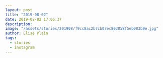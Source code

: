 ```yaml
---
layout: post
title: "2019-08-02"
date: 2019-08-02 17:06:37
description: 
image: "/assets/stories/201908/f9cc8ac2b7cb07ec803058f5eb083b9e.jpg"
author: Elise Plain
tags: 
  - stories
  - instagram
---
```



<p></p>
